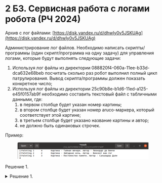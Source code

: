 # 2 Б3. Сервисная работа с логами робота (РЧ 2024)

Архив с лог файлами: [https://disk.yandex.ru/d/dhwIy0v5JSKUAg](https://disk.yandex.ru/d/dhwIy0v5JSKUAg)

Администрирование лог файлов. Необходимо написать скрипты/программы (один скрипт/программа на одну задачу) для управления логами, которые будут выполнять следующие задачи:

1. Используя лог файлы из директории 088820f4-060a-11ee-b33d-dca632e68beb посчитать сколько раз робот выполнил полный цикл патрулирования. Вывод скрипта/программы должен показать конкретное число;
2. Используя лог файлы из директории 25c90b8e-b1d6-11ed-a125-e45f0157ab9f необходимо составить текстовый файл с табличными данными, где:
   1. в первом столбце будет указан номер картины;
   2. в втором столбце будет указан номер aruco-маркера, который соответствует этой картине;
   3. в третьем столбце будет указано название картины и автор;
   4. не должно быть одинаковых строчек.

Пример:

<figure><img src="../../.gitbook/assets/image (1).png" alt=""><figcaption></figcaption></figure>

&#x20;

Решение 1.

<details>

<summary>Решение 1.</summary>



Можно просто посчитать, сколько раз робот достиг **первой точки (Goal1)** после **последней точки (Goal6)**. Это и будет количеством полных циклов.

#### Упрощенный алгоритм:

1. Найти все строки с `"Patrol: Goal reached Goal1"`.
2. Учесть только те случаи, когда перед `Goal1` был `Goal6` (то есть робот завершил цикл).
3. Общее количество таких вхождений — это число полных циклов.

#### Решение (простой Python-скрипт):

```python
with open('turtlebro_patrol-3.txt', 'r') as file:
    logs = file.readlines()

# Список всех достигнутых целей в порядке появления
goals = []
for line in logs:
    if "Patrol: Goal reached" in line:
        goal = line.split("Goal reached ")[1].strip()
        goals.append(goal)

# Считаем, сколько раз после Goal6 идет Goal1 (завершение цикла)
cycle_count = 0
for i in range(1, len(goals)):
    if goals[i] == "Goal1" and goals[i-1] == "Goal6":
        cycle_count += 1

print(f"Робот выполнил полный цикл патрулирования {cycle_count} раз(а).")
```

#### Вывод:

Скрипт выдаст что-то вроде:

```
Робот выполнил полный цикл патрулирования 10 раз(а).
```

</details>

